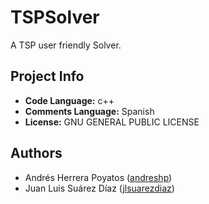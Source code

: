 # TSPSolver

A TSP user friendly Solver.

## Project Info

- **Code Language:** c++
- **Comments Language:** Spanish
- **License:** GNU GENERAL PUBLIC LICENSE

## Authors

- Andrés Herrera Poyatos ([andreshp](https://github.com/andreshp))
- Juan Luis Suárez Díaz ([jlsuarezdiaz](https://github.com/jlsuarezdiaz))
